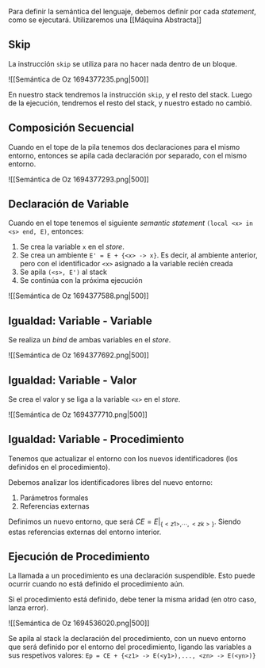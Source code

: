 Para definir la semántica del lenguaje, debemos definir por cada *statement*, como se ejecutará. Utilizaremos una [[Máquina Abstracta]]

## Skip

La instrucción `skip` se utiliza para no hacer nada dentro de un bloque.

![[Semántica de Oz 1694377235.png|500]]

En nuestro stack tendremos la instrucción `skip`, y el resto del stack. Luego de la ejecución, tendremos el resto del stack, y nuestro estado no cambió.

## Composición Secuencial

Cuando en el tope de la pila tenemos dos declaraciones para el mismo entorno, entonces se apila cada declaración por separado, con el mismo entorno.

![[Semántica de Oz 1694377293.png|500]]

## Declaración de Variable

Cuando en el tope tenemos el siguiente *semantic statement* `(local <x> in <s> end, E)`, entonces:

1. Se crea la variable `x` en el *store*.
2. Se crea un ambiente `E' = E + {<x> -> x}`. Es decir, al ambiente anterior, pero con el identificador `<x>` asignado a la variable recién creada
3. Se apila `(<s>, E')` al stack
4. Se continúa con la próxima ejecución

![[Semántica de Oz 1694377588.png|500]]

## Igualdad: Variable - Variable

Se realiza un *bind* de ambas variables en el *store*.

![[Semántica de Oz 1694377692.png|500]]

## Igualdad: Variable - Valor

Se crea el valor y se liga a la variable `<x>` en el *store*.

![[Semántica de Oz 1694377710.png|500]]

## Igualdad: Variable - Procedimiento

Tenemos que actualizar el entorno con los nuevos identificadores (los definidos en el procedimiento).

Debemos analizar los identificadores libres del nuevo entorno:

1. Parámetros formales
2. Referencias externas

Definimos un nuevo entorno, que será $CE = E|_{\{<z1>,\cdots,<zk>\}}$. Siendo estas referencias externas del entorno interior.

## Ejecución de Procedimiento

La llamada a un procedimiento es una declaración suspendible. Esto puede ocurrir cuando no está definido el procedimiento aún.

Si el procedimiento está definido, debe tener la misma aridad (en otro caso, lanza error).

![[Semántica de Oz 1694536020.png|500]]

Se apila al stack la declaración del procedimiento, con un nuevo entorno que será definido por el entorno del procedimiento, ligando las variables a sus respetivos valores: `Ep = CE + {<z1> -> E(<y1>),..., <zn> -> E(<yn>)}`
